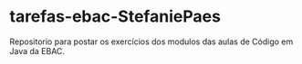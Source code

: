 # tarefas-ebac-StefaniePaes
Repositorio para postar os exercícios dos modulos das aulas de Código em Java da EBAC.
